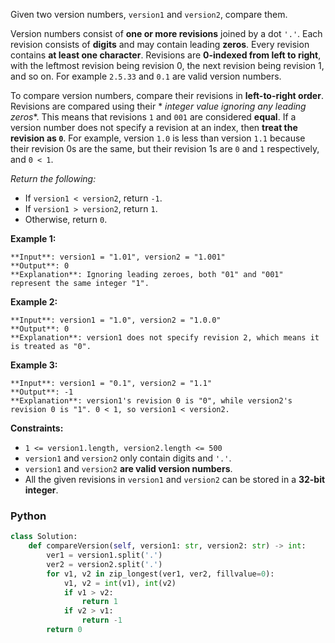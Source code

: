 Given two version numbers, `version1`  and  `version2`, compare them.

Version numbers consist of  **one or more revisions**  joined by a dot `'.'`. Each revision consists of  **digits** and
may contain leading  **zeros**. Every revision contains  **at least one character**. Revisions are  **0-indexed from
left to right**, with the leftmost revision being revision 0, the next revision being revision 1, and so on. For
example `2.5.33` and `0.1` are valid version numbers.

To compare version numbers, compare their revisions in  **left-to-right order**. Revisions are compared using their *
*integer value ignoring any leading zeros**. This means that revisions `1` and `001` are considered **equal**. If a
version number does not specify a revision at an index, then **treat the revision as `0`**. For example, version `1.0`
is less than version `1.1` because their revision 0s are the same, but their revision 1s are `0` and `1` respectively,
and `0 < 1`.

_Return the following:_

- If  `version1 < version2`, return  `-1`.
- If  `version1 > version2`, return  `1`.
- Otherwise, return  `0`.

**Example 1:**

```
**Input**: version1 = "1.01", version2 = "1.001"
**Output**: 0
**Explanation**: Ignoring leading zeroes, both "01" and "001" represent the same integer "1".
```

**Example 2:**

```
**Input**: version1 = "1.0", version2 = "1.0.0"
**Output**: 0
**Explanation**: version1 does not specify revision 2, which means it is treated as "0".
```

**Example 3:**

```
**Input**: version1 = "0.1", version2 = "1.1"
**Output**: -1
**Explanation**: version1's revision 0 is "0", while version2's revision 0 is "1". 0 < 1, so version1 < version2.
```

**Constraints:**

- `1 <= version1.length, version2.length <= 500`
- `version1`  and  `version2` only contain digits and  `'.'`.
- `version1`  and  `version2` **are valid version numbers**.
- All the given revisions in `version1`  and  `version2` can be stored in a **32-bit integer**.

### Python

```python
class Solution:
    def compareVersion(self, version1: str, version2: str) -> int:
        ver1 = version1.split('.')
        ver2 = version2.split('.')
        for v1, v2 in zip_longest(ver1, ver2, fillvalue=0):
            v1, v2 = int(v1), int(v2)
            if v1 > v2:
                return 1
            if v2 > v1:
                return -1
        return 0
```